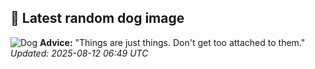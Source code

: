 ## 🐶 Latest random dog image
![Dog](https://images.dog.ceo/breeds/spaniel-irish/n02102973_3646.jpg)
**Advice:** "Things are just things. Don't get too attached to them."
*Updated: 2025-08-12 06:49 UTC*
